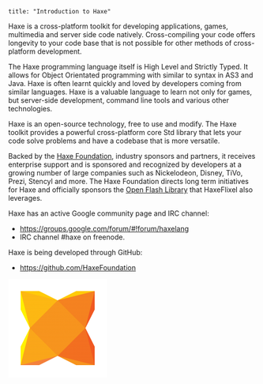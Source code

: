 ```
title: "Introduction to Haxe"
```
Haxe is a cross-platform toolkit for developing applications, games, multimedia and server side code natively. Cross-compiling your code offers longevity to your code base that is not possible for other methods of cross-platform development.

The Haxe programming language itself is High Level and Strictly Typed. It allows for Object Orientated programming with similar to syntax in AS3 and Java. Haxe is often learnt quickly and loved by developers coming from similar languages. Haxe is a valuable language to learn not only for games, but server-side development, command line tools and various other technologies.

Haxe is an open-source technology, free to use and modify. The Haxe toolkit provides a powerful cross-platform core Std library that lets your code solve problems and have a codebase that is more versatile.

Backed by the [Haxe Foundation](http://haxe.org/foundation), industry sponsors and partners, it receives enterprise support and is sponsored and recognized by developers at a growing number of large companies such as Nickelodeon, Disney, TiVo, Prezi, Stencyl and more. The Haxe Foundation directs long term initiatives for Haxe and officially sponsors the [Open Flash Library](http://www.openfl.org) that HaxeFlixel also leverages.

Haxe has an active Google community page and IRC channel:

*   https://groups.google.com/forum/#!forum/haxelang
*   IRC channel #haxe on freenode.

Haxe is being developed through GitHub:

*   https://github.com/HaxeFoundation

[![](/documentation/images/01_community/haxe-logo.png)](http://haxe.org)
